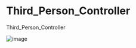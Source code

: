 # Third_Person_Controller
 Third_Person_Controller

![image](https://github.com/Asbaq/Third_Person_Controller/assets/62818241/95a1f2c7-dfbd-427c-9c5f-839e226cedbb)

